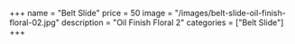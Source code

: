+++
name = "Belt Slide"
price = 50
image = "/images/belt-slide-oil-finish-floral-02.jpg"
description = "Oil Finish Floral 2"
categories = ["Belt Slide"]
+++
